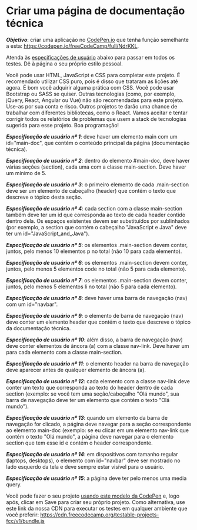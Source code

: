 # Criar uma página de documentação técnica

***Objetivo***: criar uma aplicação no [CodePen.io](https://codepen.io/) que 
tenha função semelhante a esta: https://codepen.io/freeCodeCamp/full/NdrKKL.

Atenda às [especificações de usuário](https://en.wikipedia.org/wiki/User_story) 
abaixo para passar em todos os testes. Dê à página o seu próprio estilo pessoal.

Você pode usar HTML, JavaScript e CSS para completar este projeto. É recomendado 
utilizar CSS puro, pois é disso que trataram as lições até agora. É bom você 
adquirir alguma prática com CSS. Você pode usar Bootstrap ou SASS se quiser. 
Outras tecnologias (como, por exemplo, jQuery, React, Angular ou Vue) não são 
recomendadas para este projeto. Use-as por sua conta e risco. Outros projetos 
te darão uma chance de trabalhar com diferentes bibliotecas, como o React. 
Vamos aceitar e tentar corrigir todos os relatórios de problemas que usem a 
stack de tecnologias sugerida para esse projeto. Boa programação!

***Especificação de usuário nº 1***: deve haver um elemento main com um 
id="main-doc", que contém o conteúdo principal da página (documentação técnica).

***Especificação de usuário nº 2***: dentro do elemento #main-doc, deve haver 
várias seções (section), cada uma com a classe main-section. Deve haver um 
mínimo de 5.

***Especificação de usuário nº 3***: o primeiro elemento de cada .main-section 
deve ser um elemento de cabeçalho (header) que contém o texto que descreve o 
tópico desta seção.

***Especificação de usuário nº 4***: cada section com a classe main-section 
também deve ter um id que corresponda ao texto de cada header contido dentro dela. Os espaços existentes devem ser substituídos por sublinhados (por exemplo, a section que contém o cabeçalho "JavaScript e Java" deve ter um id="JavaScript_and_Java").

***Especificação de usuário nº 5***: os elementos .main-section devem conter, 
juntos, pelo menos 10 elementos p no total (não 10 para cada elemento).

***Especificação de usuário nº 6***: os elementos .main-section devem conter, 
juntos, pelo menos 5 elementos code no total (não 5 para cada elemento).

***Especificação de usuário nº 7***: os elementos .main-section devem conter, 
juntos, pelo menos 5 elementos li no total (não 5 para cada elemento).

***Especificação de usuário nº 8***: deve haver uma barra de navegação (nav) 
com um id="navbar".

***Especificação de usuário nº 9***: o elemento de barra de navegação (nav) 
deve conter um elemento header que contém o texto que descreve o tópico da 
documentação técnica.

***Especificação de usuário nº 10***: além disso, a barra de navegação (nav) 
deve conter elementos de âncora (a) com a classe nav-link. Deve haver um para 
cada elemento com a classe main-section.

***Especificação de usuário nº 11***: o elemento header na barra de navegação 
deve aparecer antes de qualquer elemento de âncora (a).

***Especificação de usuário nº 12***: cada elemento com a classe nav-link deve 
conter um texto que corresponda ao texto do header dentro de cada section 
(exemplo: se você tem uma seção/cabeçalho "Olá mundo", sua barra de navegação 
deve ter um elemento que contém o texto "Olá mundo").

***Especificação de usuário nº 13***: quando um elemento da barra de navegação 
for clicado, a página deve navegar para a seção correspondente ao elemento 
main-doc (exemplo: se eu clicar em um elemento nav-link que contém o texto "Olá mundo", a página deve navegar para o elemento section que tem esse id e contém o header correspondente.

***Especificação de usuário nº 14***: em dispositivos com tamanho regular 
(laptops, desktops), o elemento com id="navbar" deve ser mostrado no lado 
esquerdo da tela e deve sempre estar visível para o usuário.

***Especificação de usuário nº 15***: a página deve ter pelo menos uma media query.

Você pode fazer o seu projeto [usando este modelo da 
CodePen](https://codepen.io/pen?template=MJjpwO) e, logo após, clicar 
em Save para criar seu próprio projeto. Como alternativa, use este link da nossa 
CDN para executar os testes em qualquer ambiente que você preferir: 
https://cdn.freecodecamp.org/testable-projects-fcc/v1/bundle.js